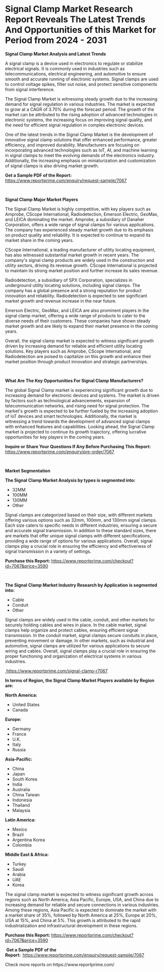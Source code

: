 <p><h1>Signal Clamp Market Research Report Reveals The Latest Trends And Opportunities of this Market for Period from 2024 - 2031</h1></p><p><strong>Signal Clamp Market Analysis and Latest Trends</strong></p>
<p><p>A signal clamp is a device used in electronics to regulate or stabilize electrical signals. It is commonly used in industries such as telecommunications, electrical engineering, and automotive to ensure smooth and accurate running of electronic systems. Signal clamps are used to control voltage spikes, filter out noise, and protect sensitive components from signal interference.</p><p>The Signal Clamp Market is witnessing steady growth due to the increasing demand for signal regulation in various industries. The market is expected to grow at a CAGR of 3.70% during the forecast period. The growth of the market can be attributed to the rising adoption of advanced technologies in electronic systems, the increasing focus on improving signal quality, and the need for efficient signal regulation in complex electronic devices.</p><p>One of the latest trends in the Signal Clamp Market is the development of innovative signal clamp solutions that offer enhanced performance, greater efficiency, and improved durability. Manufacturers are focusing on incorporating advanced technologies such as IoT, AI, and machine learning in signal clamps to meet the evolving demands of the electronics industry. Additionally, the increasing emphasis on miniaturization and customization of signal clamps is also driving market growth.</p></p>
<p><strong>Get a Sample PDF of the Report:&nbsp;</strong> <a href="https://www.reportprime.com/enquiry/request-sample/7067">https://www.reportprime.com/enquiry/request-sample/7067</a></p>
<p>&nbsp;</p>
<p><strong>Signal Clamp Major Market Players</strong></p>
<p><p>The Signal Clamp Market is highly competitive, with key players such as Amprobe, CScope International, Radiodetection, Emerson Electric, GeoMax, and LEICA dominating the market. Amprobe, a subsidiary of Danaher Corporation, offers a wide range of signal clamps for various applications. The company has experienced steady market growth due to its emphasis on product quality and reliability. It is expected to continue to expand its market share in the coming years.</p><p>CScope International, a leading manufacturer of utility locating equipment, has also witnessed substantial market growth in recent years. The company's signal clamp products are widely used in the construction and utility sectors, driving its revenue growth. CScope International is projected to maintain its strong market position and further increase its sales revenue.</p><p>Radiodetection, a subsidiary of SPX Corporation, specializes in underground utility locating solutions, including signal clamps. The company has a global presence and a strong reputation for product innovation and reliability. Radiodetection is expected to see significant market growth and revenue increase in the near future.</p><p>Emerson Electric, GeoMax, and LEICA are also prominent players in the signal clamp market, offering a wide range of products to cater to the diverse needs of their customers. These companies have shown steady market growth and are likely to expand their market presence in the coming years.</p><p>Overall, the signal clamp market is expected to witness significant growth driven by increasing demand for reliable and efficient utility locating solutions. Key players such as Amprobe, CScope International, and Radiodetection are poised to capitalize on this growth and enhance their market position through product innovation and strategic partnerships.</p></p>
<p>&nbsp;</p>
<p><strong>What Are The Key Opportunities For Signal Clamp Manufacturers?</strong></p>
<p><p>The global Signal Clamp market is experiencing significant growth due to increasing demand for electronic devices and systems. The market is driven by factors such as technological advancements, expansion of telecommunication networks, and rising need for signal protection. The market's growth is expected to be further fueled by the increasing adoption of IoT devices and smart technologies. Additionally, the market is witnessing a trend towards the development of advanced signal clamps with enhanced features and capabilities. Looking ahead, the Signal Clamp market is projected to continue its growth trajectory, offering lucrative opportunities for key players in the coming years.</p></p>
<p><strong>Inquire or Share Your Questions If Any Before Purchasing This Report:</strong> <a href="https://www.reportprime.com/enquiry/pre-order/7067">https://www.reportprime.com/enquiry/pre-order/7067</a></p>
<p>&nbsp;</p>
<p><strong>Market Segmentation</strong></p>
<p><strong>The Signal Clamp Market Analysis by types is segmented into:</strong></p>
<p><ul><li>32MM</li><li>100MM</li><li>130MM</li><li>Other</li></ul></p>
<p><p>Signal clamps are categorized based on their size, with different markets offering various options such as 32mm, 100mm, and 130mm signal clamps. Each size caters to specific needs in different industries, ensuring a secure and accurate signal transmission. In addition to these standard sizes, there are markets that offer unique signal clamps with different specifications, providing a wide range of options for various applications. Overall, signal clamps play a crucial role in ensuring the efficiency and effectiveness of signal transmission in a variety of settings.</p></p>
<p><strong>Purchase this Report:&nbsp;</strong><a href="https://www.reportprime.com/checkout?id=7067&price=3590">https://www.reportprime.com/checkout?id=7067&price=3590</a></p>
<p>&nbsp;</p>
<p><strong>The Signal Clamp Market Industry Research by Application is segmented into:</strong></p>
<p><ul><li>Cable</li><li>Conduit</li><li>Other</li></ul></p>
<p><p>Signal clamps are widely used in the cable, conduit, and other markets for securely holding cables and wires in place. In the cable market, signal clamps help organize and protect cables, ensuring efficient signal transmission. In the conduit market, signal clamps secure conduits in place, preventing movement or damage. In other markets, such as industrial and automotive, signal clamps are utilized for various applications to secure wiring and cables. Overall, signal clamps play a crucial role in ensuring the proper functioning and organization of electrical systems in various industries.</p></p>
<p><a href="https://www.reportprime.com/signal-clamp-r7067">&nbsp;https://www.reportprime.com/signal-clamp-r7067</a></p>
<p><strong>In terms of Region, the Signal Clamp Market Players available by Region are:</strong></p>
<p>
    <p> <strong> North America: </strong>
        <ul>
            <li>United States</li>
            <li>Canada</li>
        </ul>
        </p> 
    <p> <strong> Europe: </strong>
        <ul>
            <li>Germany</li>
            <li>France</li>
            <li>U.K.</li>
            <li>Italy</li>
            <li>Russia</li>
        </ul>
        </p> 
    <p> <strong> Asia-Pacific: </strong>
        <ul>
            <li>China</li>
            <li>Japan</li>
            <li>South Korea</li>
            <li>India</li>
            <li>Australia</li>
            <li>China Taiwan</li>
            <li>Indonesia</li>
            <li>Thailand</li>
            <li>Malaysia</li>
        </ul>
        </p> 
    <p> <strong> Latin America: </strong>
        <ul>
            <li>Mexico</li>
            <li>Brazil</li>
            <li>Argentina Korea</li>
            <li>Colombia</li>
        </ul>
        </p> 
    <p> <strong> Middle East & Africa: </strong>
        <ul>
            <li>Turkey</li>
            <li>Saudi</li>
            <li>Arabia</li>
            <li>UAE</li>
            <li>Korea</li>
        </ul>
    </p>
    </p>
<p><p>The signal clamp market is expected to witness significant growth across regions such as North America, Asia Pacific, Europe, USA, and China due to increasing demand for reliable and secure connections in various industries. Among these regions, Asia Pacific is expected to dominate the market with a market share of 35%, followed by North America at 25%, Europe at 20%, USA at 15%, and China at 5%. This growth is attributed to the rapid industrialization and infrastructural development in these regions.</p></p>
<p><strong>Purchase this Report: </strong><a href="https://www.reportprime.com/checkout?id=7067&price=3590">https://www.reportprime.com/checkout?id=7067&price=3590</a></p>
<p>&nbsp;<strong>Get a Sample PDF of the Report:&nbsp;&nbsp;</strong><a href="https://www.reportprime.com/enquiry/request-sample/7067">https://www.reportprime.com/enquiry/request-sample/7067</a></p>
<p><strong></strong></p>
<p>Check more reports on https://www.reportprime.com/</p>
